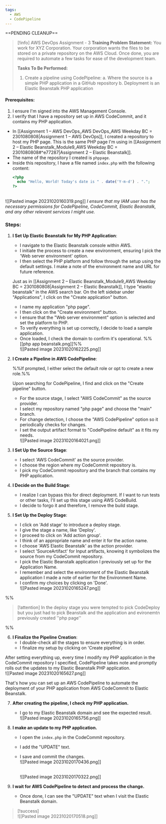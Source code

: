 ```yaml
---
tags:
  - AWS
  - CodePipeline
---
```

==PENDING CLEANUP==
 
> [!info] AWS DevOps Assignment - 3
> **Training Problem Statement:**
> You work for XYZ Corporation. Your corporation wants the files to be stored on a private repository on the AWS Cloud. Once done, you are required to automate a few tasks for ease of the development team. 
> 
> **Tasks To Be Performed:**
> 1. Create a pipeline using CodePipeline: 
>    a. Where the source is a simple PHP application in a GitHub repository 
>    b. Deployment is an Elastic Beanstalk PHP application 


#### Prerequisites:

1. I ensure I'm signed into the AWS Management Console.
2. I verify that I have a repository set up in AWS CodeCommit, and it contains my PHP application.

- In [[Assignment 1 – AWS DevOps_AWS DevOps_AWS Weekday BC = 2301080808|Assignment 1 – AWS DevOps]], I created a repository to host my PHP page. This is the same PHP page I'm using in [[Assignment 2 – Elastic Beanstalk_Module9_AWS Weekday BC = 2301080808#^e77287|Assignment 2 – Elastic Beanstalk]].
- The name of the repository I created is `phppage`.
- Inside this repository, I have a file named `index.php` with the following content:
	```php
	<?php
	  echo "Hello, World! Today's date is " . date('Y-m-d') . ".";
	?>
	```
<br>![[Pasted image 20231020160319.png]]
*I ensure that my IAM user has the necessary permissions for CodePipeline, CodeCommit, Elastic Beanstalk, and any other relevant services I might use.*

### Steps:

1. **I Set Up Elastic Beanstalk for My PHP Application**:
    - I navigate to the Elastic Beanstalk console within AWS.
    - I initiate the process to create a new environment, ensuring I pick the 'Web server environment' option.
    - I then select the PHP platform and follow through the setup using the default settings. I make a note of the environment name and URL for future reference.  
    
    Just as in [[Assignment 2 – Elastic Beanstalk_Module9_AWS Weekday BC = 2301080808|Assignment 2 – Elastic Beanstalk]], I type "elastic beanstalk" in the AWS search bar. On the left sidebar under "Applications", I click on the "Create application" button.  
    
    - I name my application "php page".
    - I then click on the "Create environment" button.
    - I ensure that the "Web server environment" option is selected and set the platform to PHP.
    - To verify everything is set up correctly, I decide to load a sample application.
    - Once loaded, I check the domain to confirm it's operational.
	%%[[php app beanstalk.png]]%%
	<br>![[Pasted image 20231020162225.png]]

2. **I Create a Pipeline in AWS CodePipeline**:

     %%If prompted, I either select the default role or opt to create a new role.%%
	
	Upon searching for CodePipeline, I find and click on the "Create pipeline" button.
	
    - For the source stage, I select "AWS CodeCommit" as the source provider.
    - I select my repository named "php page" and choose the "main" branch.
    - For change detection, I choose the "AWS CodePipeline" option so it periodically checks for changes.
    - I set the output artifact format to "CodePipeline default" as it fits my needs.<br>![[Pasted image 20231020164021.png]]

3. **I Set Up the Source Stage**:
    - I select 'AWS CodeCommit' as the source provider.
    - I choose the region where my CodeCommit repository is.
    - I pick my CodeCommit repository and the branch that contains my PHP application.
      
4. **I Decide on the Build Stage**:
    - I realize I can bypass this for direct deployment. If I want to run tests or other tasks, I'll set up this stage using AWS CodeBuild.
    - I decide to forgo it and therefore, I remove the build stage.
      
5. **I Set Up the Deploy Stage**:
    - I click on 'Add stage' to introduce a deploy stage.
    - I give the stage a name, like 'Deploy'.
    - I proceed to click on 'Add action group'.
    - I think of an appropriate name and enter it for the action name.
    - I choose 'AWS Elastic Beanstalk' as the action provider.
    - I select 'SourceArtifact' for Input artifacts, knowing it symbolizes the source from my CodeCommit repository.
    - I pick the Elastic Beanstalk application I previously set up for the Application Name.
    - I remember and select the environment of the Elastic Beanstalk application I made a note of earlier for the Environment Name.
    - I confirm my choices by clicking on 'Done'.
      <br>![[Pasted image 20231020165247.png]]
      
%%
> [!attention]
> In the deploy stage you were tempted to pick CodeDeploy but you just had to pick Beanstalk
>and the application and evironemtn previously created
>''php page''

%%

6. **I Finalize the Pipeline Creation**:
    - I double-check all the stages to ensure everything is in order.
    - I finalize my setup by clicking on 'Create pipeline'.

After setting everything up, every time I modify my PHP application in the CodeCommit repository I specified, CodePipeline takes note and promptly rolls out the updates to my Elastic Beanstalk PHP application.
<br>![[Pasted image 20231020165627.png]]

That's how you can set up an AWS CodePipeline to automate the deployment of your PHP application from AWS CodeCommit to Elastic Beanstalk.

7. **After creating the pipeline, I check my PHP application.**
    - I go to my Elastic Beanstalk domain and see the expected result.
      <br>![[Pasted image 20231020165756.png]]

8. **I make an update to my PHP application.**
    - I open the `index.php` in the CodeCommit repository.
    - I add the "UPDATE" text.
    - I save and commit the changes.
      <br>![[Pasted image 20231020170436.png]]

      <br>![[Pasted image 20231020170322.png]]

9. **I wait for AWS CodePipeline to detect and process the change.**
    - Once done, I can see the "UPDATE" text when I visit the Elastic Beanstalk domain.
> [!success]
> <br>![[Pasted image 20231020170518.png]]

